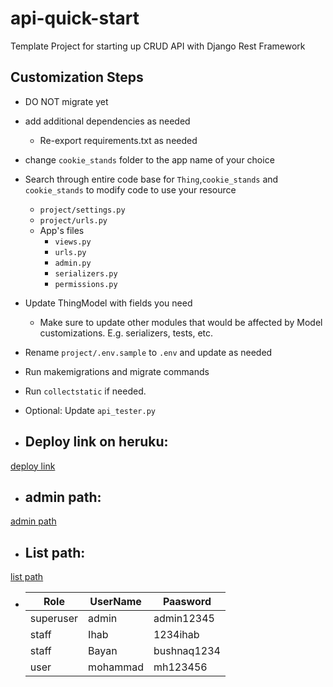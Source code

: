 # api-quick-start

Template Project for starting up CRUD API with Django Rest Framework

## Customization Steps

- DO NOT migrate yet
- add additional dependencies as needed
  - Re-export requirements.txt as needed
- change `cookie_stands` folder to the app name of your choice
- Search through entire code base for `Thing`,`cookie_stands` and `cookie_stands` to modify code to use your resource
  - `project/settings.py`
  - `project/urls.py`
  - App's files
    - `views.py`
    - `urls.py`
    - `admin.py`
    - `serializers.py`
    - `permissions.py`
- Update ThingModel with fields you need
  - Make sure to update other modules that would be affected by Model customizations. E.g. serializers, tests, etc.
- Rename `project/.env.sample` to `.env` and update as needed
- Run makemigrations and migrate commands
- Run `collectstatic` if needed.
- Optional: Update `api_tester.py`


- ## Deploy link on heruku:
[deploy link](https://cookie-stands-project.herokuapp.com/)

- ## admin path:
[admin path](https://cookie-stands-project.herokuapp.com/admin/login/?next=/admin/)

- ## List path:
[list path](https://cookie-stands-project.herokuapp.com/api/v1/cookie_stands/)

- | Role | UserName | Paasword |
  |------|----------|----------|
  |superuser | admin    | admin12345 |
  |staff | Ihab     | 1234ihab |
  |staff | Bayan    | bushnaq1234 |
  |user  | mohammad | mh123456 |
